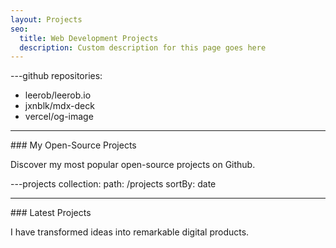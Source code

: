 ```yaml
---
layout: Projects
seo:
  title: Web Development Projects
  description: Custom description for this page goes here
---
```


---github
repositories:

- leerob/leerob.io
- jxnblk/mdx-deck
- vercel/og-image

---

<PageTitle>
  ### My Open-Source Projects
</PageTitle>

Discover my most popular open-source projects on Github.

---projects
collection:
path: /projects
sortBy: date

---

<PageTitle>
  ### Latest Projects
</PageTitle>

I have transformed ideas into remarkable digital products.
